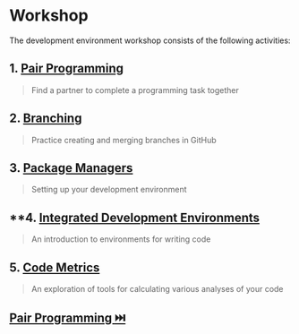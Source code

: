 # Workshop

The development environment workshop consists of the following activities:

## **1. [Pair Programming](PairProgramming.md)**
> Find a partner to complete a programming task together

## **2. [Branching](Branches.md)**
> Practice creating and merging branches in GitHub

## **3. [Package Managers](Install.md)**
> Setting up your development environment

## **4. [Integrated Development Environments](IDEs.md)
> An introduction to environments for writing code

## **5. [Code Metrics](Metrics)**
> An exploration of tools for calculating various analyses of your code

## [Pair Programming ⏭️](PairProgramming.md)
